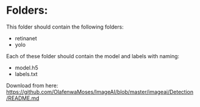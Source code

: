 # Folders:
This folder should contain the following folders:
- retinanet
- yolo

Each of these folder should contain the model and labels with naming:
- model.h5
- labels.txt

Download from here: https://github.com/OlafenwaMoses/ImageAI/blob/master/imageai/Detection/README.md